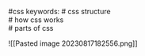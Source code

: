 #css 
keywords:
	# css structure  
	# how css works  
	# parts of css

![[Pasted image 20230817182556.png]]
